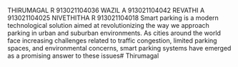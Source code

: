 THIRUMAGAL R 913021104036 WAZIL A 913021104042 REVATHI A 913021104025 NIVETHITHA R 913021104018 Smart parking is a modern technological solution aimed at revolutionizing the way we approach parking in urban and suburban environments. As cities around the world face increasing challenges related to traffic congestion, limited parking spaces, and environmental concerns, smart parking systems have emerged as a promising answer to these issues# Thirumagal
